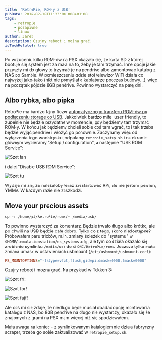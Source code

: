```yaml
---
title: 'RetroPie, ROM-y z USB'
pubDate: 2016-02-18T11:23:00.000+01:00
tags:
    - retropie
    - pozapiwne
    - linux
author: Jarek
description: Czujny reboot i można grać.
isTechRelated: true
---
```


Po wrzuceniu kilku ROM-ów na PSX okazało się, że karta SD z której bootuje się system jest za mała na to, żeby je tam trzymać. Inne opcje jakie przyszły mi do głowy to trzymać je na pendrive albo zamontować katalog z NAS po Sambie. W pomieszczeniu gdzie stoi telewizor WiFi działa co najwyżej jako-tako (nikt nie pomyślał o kablaturze podczas budowy...), więc na początek pójdzie 8GB pendrive. Powinno wystarczyć na parę dni.

## Albo rybka, albo pipka

RetroPie ma bardzo fajny ficzer [automatycznego transferu ROM-ów po podłączeniu storage do USB](https://github.com/RetroPie/RetroPie-Setup/wiki/Transferring-Roms#usb). Jakkolwiek bardzo miłe i user friendly, to zupełnie nie będzie przydatne w momencie, gdy będziemy tam trzymać ROM-y. W końcu jak będziemy chcieli sobie coś tam wgrać, to i tak trzeba będzie wyjąć pendrive i włożyć go ponownie. Zaczynamy więc od wyłączenia tego wodotrysku, odpalamy `retropie_setup.sh` i na ekranie głównym wybieramy "Setup / configuration", a następnie "USB ROM Service":

![Szot łan](https://3.bp.blogspot.com/-UJSBRZyv-t4/VsWXB8kFH4I/AAAAAAAAEi4/_PUD4Nm_2bo/s800/rpie-10_usbconfig.png)

i dalej "Disable USB ROM Service":

![Szot tu](https://2.bp.blogspot.com/-PBUl2iVzlgw/VsWXWP3-yvI/AAAAAAAAEi8/r4npQ-CJq5E/s800/rpie-11_disableusb.png)

Wydaje mi się, że należałoby teraz zrestartować RPi, ale nie jestem pewien, YMMV. W każdym razie nie zaszkodzi.

## Move your precious assets

```shell
cp -r /home/pi/RetroPie/roms/* /media/usb/
```

To powinno wystarczyć za komentarz. Będzie trwało długo albo krótko, ale po chwili na USB będzie całe dobro. Tylko co z tego, skoro niedostępne? Próbowałem paru tricków, m.in. zmiany ścieżek do "systemu" w `$HOME/.emulationstation/es_systems.cfg`, ale tym co działa okazało się zrobienie symlinku `/media/usb` do `$HOME/RetroPie/roms`. Jeszcze tylko mała zmiana umask w ustawieniach usbmount (`/etc/usbmount/usbmount.conf`):

```ini
FS_MOUNTOPTIONS="-fstype=vfat,flush,gid=pi,dmask=0000,fmask=0000"
```

Czujny reboot i można grać. Na przykład w Tekken 3:

![Szot fri!](https://3.bp.blogspot.com/-AQI5wTbBiIY/VsWUQj8hxAI/AAAAAAAAEis/pdzDc69czRc/s800/upload_-1)

![Szot for!](https://3.bp.blogspot.com/-9_uvtmMF8-o/VsWUS2BE4WI/AAAAAAAAEis/YFYgTkGyaLM/s800/upload_-1)

![Szot fajf!](https://3.bp.blogspot.com/-YM_S14mqBkM/VsWUU3PCx0I/AAAAAAAAEi0/R5X36DxeaZo/s800/upload_-1)

Ale coś mi się zdaje, że niedługo będę musiał obadać opcję montowania katalogu z NAS, bo 8GB pendrive na długo nie wystarczy, okazało się że znajomych z grami na PSX mam więcej niż się spodziewałem.

Mała uwaga na koniec - z symlinkowanym katalogiem nie działa fabryczny scraper, trzeba go sobie zaktualizować w `retropie_setup.sh`.
